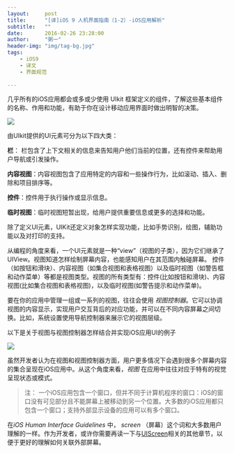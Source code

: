 ```yaml
---
layout:     post
title:      "[译]iOS 9 人机界面指南（1-2）-iOS应用解析"
subtitle:   ""
date:       2016-02-26 23:28:00
author:     "粥一"
header-img: "img/tag-bg.jpg"
tags:
    - iOS9
    - 译文
    - 界面规范
    
---
```

几乎所有的iOS应用都会或多或少使用 UIkit 框架定义的组件，了解这些基本组件的名称、作用和功能，有助于你在设计移动应用界面时做出明智的决策。

![](http://upload-images.jianshu.io/upload_images/674139-0ece5c9c87cf2b02.png?imageMogr2/auto-orient/strip%7CimageView2/2/w/1240)

由UIkit提供的UI元素可分为以下四大类：

**栏**： 栏包含了上下文相关的信息来告知用户他们当前的位置，还有控件来帮助用户导航或引发操作。

**内容视图**：内容视图包含了应用特定的内容和一些操作行为，比如滚动、插入、删除和项目排序等。

**控件**：控件用于执行操作或显示信息。

**临时视图**：临时视图短暂出现，给用户提供重要信息或更多的选择和功能。

除了定义UI元素，UIKit还定义对象怎样实现功能，比如手势识别，绘图，辅助功能以及对打印的支持。

从编程的角度来看，一个UI元素就是一种“view”（视图的子类），因为它们继承了UIView。视图知道怎样绘制屏幕内容，也能感知用户在其范围内触碰屏幕。 控件（如按钮和滑块）、内容视图（如集合视图和表格视图）以及临时视图（如警告框和动作菜单）等都是视图类型。视图的所有类型有：控件(比如按钮和滑块)、内容视图(比如集合视图和表格视图)，以及临时视图(如警告提示和动作菜单)。

要在你的应用中管理一组或一系列的视图，往往会使用 *视图控制器*。它可以协调视图的内容显示，实现用户交互背后的对应功能，并可以在不同内容屏幕之间切换。比如，系统设置使用导航控制器来展示它的视图层级。
 
以下是关于视图与视图控制器怎样结合并实现iOS应用UI的例子

![](http://upload-images.jianshu.io/upload_images/674139-95dd025406a3fa56.png?imageMogr2/auto-orient/strip%7CimageView2/2/w/1240)


虽然开发者认为在视图和视图控制器方面，用户更多情况下会遇到很多个屏幕内容的集合呈现在iOS应用中。从这个角度来看，*视图* 在应用中往往对应于特有的视觉呈现状态或模式。
>注：
一个iOS应用包含一个窗口，但并不同于计算机程序的窗口：iOS的窗口没有可见部分且不能屏幕上被移动到另一个位置。大多数的iOS应用都只包含一个窗口；支持外部显示设备的应用可以有多个窗口。

在*iOS Human Interface Guidelines* 中， *screen* （屏幕）这个词和大多数用户理解的一样。作为开发者，或许你需要再读一下与[UIScreen](https://developer.apple.com/library/ios/documentation/UIKit/Reference/UIScreen_Class/index.html#//apple_ref/occ/cl/UIScreen)相关的其他章节，以便于更好的理解如何关联外部屏幕。